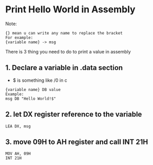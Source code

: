 # Print Hello World in Assembly
Note:
```
{} mean u can write any name to replace the bracket
For example:
{variable name} -> msg
```
There is 3 thing you need to do to print a value in assembly
## 1. Declare a variable in .data section
- $ is something like /0 in c
```
{variable name} DB value
Example:
msg DB "Hello World!$"
```
## 2. let DX register reference to the variable
```
LEA DX, msg
```
## 3. move 09H to AH register and call INT 21H
```
MOV AH, 09H
INT 21H
```
